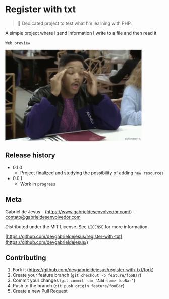 # Register with txt

> 🐘 Dedicated project to test what I'm learning with PHP.

A simple project where I send information I write to a file and then read it

`Web preview`

![](web-preview.gif)

## Release history

* 0.1.0
    * Project finalized and studying the possibility of adding `new resources`
* 0.0.1
    * Work in `progress`

## Meta

Gabriel de Jesus – (https://www.gabrieldesenvolvedor.com/) – contato@gabrieldesenvolvedor.com

Distributed under the MIT License. See `LICENSE` for more information.

[https://github.com/devgabrieldejesus/register-with-txt](https://github.com/devgabrieldejesus/)

## Contributing

1. Fork it (<https://github.com/devgabrieldejesus/register-with-txt/fork>)
2. Create your feature branch (`git checkout -b feature/fooBar`)
3. Commit your changes (`git commit -am 'Add some fooBar'`)
4. Push to the branch (`git push origin feature/fooBar`)
5. Create a new Pull Request
